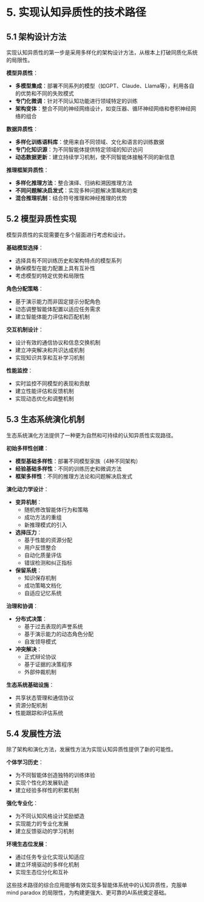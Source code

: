 # 5. 实现认知异质性的技术路径

## 5.1 架构设计方法

实现认知异质性的第一步是采用多样化的架构设计方法，从根本上打破同质化系统的局限性。

**模型异质性**：
- **多模型集成**：部署不同系列的模型（如GPT、Claude、Llama等），利用各自的优势和不同的失败模式
- **专门化微调**：针对不同认知功能进行领域特定的训练
- **架构变体**：整合不同的神经网络设计，如变压器、循环神经网络和卷积神经网络的组合

**数据异质性**：
- **多样化训练语料库**：使用来自不同领域、文化和语言的训练数据
- **专门化知识源**：为不同智能体提供特定领域的知识访问
- **动态数据更新**：建立持续学习机制，使不同智能体接触不同的新信息

**推理框架异质性**：
- **多样化推理方法**：整合演绎、归纳和溯因推理方法
- **不同问题解决启发式**：实现多种问题解决策略和约束
- **混合推理机制**：结合符号推理和神经推理的优势

## 5.2 模型异质性实现

模型异质性的实现需要在多个层面进行考虑和设计。

**基础模型选择**：
- 选择具有不同训练历史和架构特点的模型系列
- 确保模型在能力配置上具有互补性
- 考虑模型的特定优势和局限性

**角色分配策略**：
- 基于演示能力而非固定提示分配角色
- 动态调整智能体配置以适应任务需求
- 建立智能体能力评估和匹配机制

**交互机制设计**：
- 设计有效的通信协议和信息交换机制
- 建立冲突解决和共识达成机制
- 实现知识共享和互补学习机制

**性能监控**：
- 实时监控不同模型的表现和贡献
- 建立性能评估和反馈机制
- 实现动态优化和调整机制

## 5.3 生态系统演化机制

生态系统演化方法提供了一种更为自然和可持续的认知异质性实现路径。

**初始多样性创建**：
- **模型基础多样性**：部署不同模型家族（4种不同架构）
- **经验基础多样性**：不同的训练历史和微调方法
- **框架多样性**：不同的推理方法论和问题解决启发式

**演化动力学设计**：
- **变异机制**：
  - 随机修改智能体行为和策略
  - 成功方法的重组
  - 新推理模式的引入
- **选择压力**：
  - 基于性能的资源分配
  - 用户反馈整合
  - 自动化质量评估
  - 错误检测和纠正指标
- **保留系统**：
  - 知识保存机制
  - 成功策略文档化
  - 自适应记忆系统

**治理和协调**：
- **分布式决策**：
  - 基于过去表现的声誉系统
  - 基于演示能力的动态角色分配
  - 自发领导模式
- **冲突解决**：
  - 正式辩论协议
  - 基于证据的决策程序
  - 外部仲裁机制

**生态系统基础设施**：
- 共享状态管理和通信协议
- 资源分配机制
- 性能跟踪和评估系统

## 5.4 发展性方法

除了架构和演化方法，发展性方法为实现认知异质性提供了新的可能性。

**个体学习历史**：
- 为不同智能体创造独特的训练体验
- 实现个性化的发展轨迹
- 建立经验多样性的积累机制

**强化专业化**：
- 为不同认知风格设计奖励塑造
- 实现能力的专业化发展
- 建立反馈驱动的学习机制

**环境生态位发展**：
- 通过任务专业化实现认知适应
- 建立环境驱动的多样化机制
- 实现生态位分化和互补

这些技术路径的综合应用能够有效实现多智能体系统中的认知异质性，克服单 mind paradox 的局限性，为构建更强大、更可靠的AI系统奠定基础。